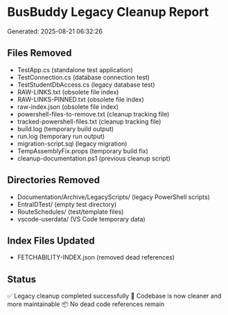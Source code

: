 # BusBuddy Legacy Cleanup Report

Generated: 2025-08-21 06:32:26

## Files Removed

- TestApp.cs (standalone test application)
- TestConnection.cs (database connection test)
- TestStudentDbAccess.cs (legacy database test)
- RAW-LINKS.txt (obsolete file index)
- RAW-LINKS-PINNED.txt (obsolete file index)
- raw-index.json (obsolete file index)
- powershell-files-to-remove.txt (cleanup tracking file)
- tracked-powershell-files.txt (cleanup tracking file)
- build.log (temporary build output)
- run.log (temporary run output)
- migration-script.sql (legacy migration)
- TempAssemblyFix.props (temporary build fix)
- cleanup-documentation.ps1 (previous cleanup script)

## Directories Removed

- Documentation/Archive/LegacyScripts/ (legacy PowerShell scripts)
- EntraIDTest/ (empty test directory)
- RouteSchedules/ (test/template files)
- vscode-userdata/ (VS Code temporary data)

## Index Files Updated

- FETCHABILITY-INDEX.json (removed dead references)

## Status

✅ Legacy cleanup completed successfully
🧹 Codebase is now cleaner and more maintainable
📦 No dead code references remain

